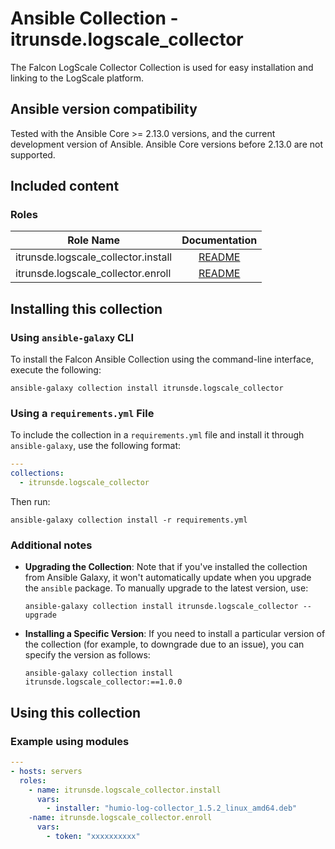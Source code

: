 # Ansible Collection - itrunsde.logscale_collector

The Falcon LogScale Collector Collection is used for easy installation and linking to the LogScale platform.

## Ansible version compatibility

Tested with the Ansible Core >= 2.13.0 versions, and the current development version of Ansible. Ansible Core versions before 2.13.0 are not supported.

## Included content

### Roles

| Role Name | Documentation | 
| --------- | :-----------: | 
| itrunsde.logscale_collector.install | [README](https://github.com/ITrunsDE/LogScaleCollection/blob/main/roles/install/README.md) | 
| itrunsde.logscale_collector.enroll | [README](https://github.com/ITrunsDE/LogScaleCollection/blob/main/roles/enroll/README.md) | 

## Installing this collection

### Using `ansible-galaxy` CLI

To install the Falcon Ansible Collection using the command-line interface, execute the following:

```terminal
ansible-galaxy collection install itrunsde.logscale_collector
```

### Using a `requirements.yml` File

To include the collection in a `requirements.yml` file and install it through `ansible-galaxy`, use the following format:

```yaml
---
collections:
  - itrunsde.logscale_collector
```

Then run:

```terminal
ansible-galaxy collection install -r requirements.yml
```

### Additional notes

- **Upgrading the Collection**: Note that if you've installed the collection from Ansible Galaxy, it won't automatically update when you upgrade the `ansible` package. To manually upgrade to the latest version, use:

    ```terminal
    ansible-galaxy collection install itrunsde.logscale_collector --upgrade
    ```

- **Installing a Specific Version**: If you need to install a particular version of the collection (for example, to downgrade due to an issue), you can specify the version as follows:

    ```terminal
    ansible-galaxy collection install itrunsde.logscale_collector:==1.0.0
    ```

## Using this collection

### Example using modules

```yaml
---
- hosts: servers
  roles:
    - name: itrunsde.logscale_collector.install
      vars:
        - installer: "humio-log-collector_1.5.2_linux_amd64.deb"
    -name: itrunsde.logscale_collector.enroll
      vars:
        - token: "xxxxxxxxxx"
```